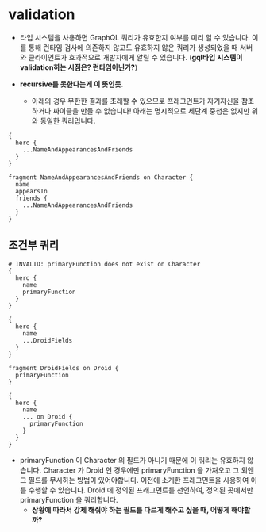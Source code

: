# validation

- 타입 시스템을 사용하면 GraphQL 쿼리가 유효한지 여부를 미리 알 수 있습니다. 이를 통해 런타임 검사에 의존하지 않고도 유효하지 않은 쿼리가 생성되었을 때 서버와 클라이언트가 효과적으로 개발자에게 알릴 수 있습니다. (**gql타입 시스템이 validation하는 시점은? 런타임아닌가?**)


- **recursive를 못한다는게 이 뜻인듯.**
  - 아래의 경우 무한한 결과를 초래할 수 있으므로 프래그먼트가 자기자신을 참조하거나 싸이클을 만들 수 없습니다! 아래는 명시적으로 세단계 중첩은 없지만 위와 동일한 쿼리입니다.

```
{
  hero {
    ...NameAndAppearancesAndFriends
  }
}
​
fragment NameAndAppearancesAndFriends on Character {
  name
  appearsIn
  friends {
    ...NameAndAppearancesAndFriends
  }
}
```

## 조건부 쿼리

```
# INVALID: primaryFunction does not exist on Character
{
  hero {
    name
    primaryFunction
  }
}
```

```
{
  hero {
    name
    ...DroidFields
  }
}
​
fragment DroidFields on Droid {
  primaryFunction
}
```

```
{
  hero {
    name
    ... on Droid {
      primaryFunction
    }
  }
}
```

- primaryFunction 이 Character 의 필드가 아니기 때문에 이 쿼리는 유효하지 않습니다. Character 가 Droid 인 경우에만 primaryFunction 을 가져오고 그 외엔 그 필드를 무시하는 방법이 있어야합니다. 이전에 소개한 프래그먼트을 사용하여 이를 수행할 수 있습니다. Droid 에 정의된 프래그먼트를 선언하여, 정의된 곳에서만 primaryFunction 을 쿼리합니다.
  - **상황에 따라서 강제 해줘야 하는 필드를 다르게 해주고 싶을 때, 어떻게 해야할까?**